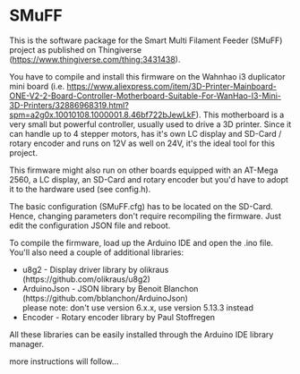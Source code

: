 # SMuFF

This is the software package for the Smart Multi Filament Feeder (SMuFF) project as published on Thingiverse (https://www.thingiverse.com/thing:3431438).

You have to compile and install this firmware on the Wahnhao i3 duplicator mini board (i.e. https://www.aliexpress.com/item/3D-Printer-Mainboard-ONE-V2-2-Board-Controller-Motherboard-Suitable-For-WanHao-I3-Mini-3D-Printers/32886968319.html?spm=a2g0x.10010108.1000001.8.46bf722bJewLkF).
This motherboard is a very small but powerful controller, usually used to drive a 3D printer. Since it can handle up to 4 stepper motors, has it's own LC display and SD-Card / rotary encoder and runs on 12V as well on 24V, it's the ideal tool for this project.  

This firmware might also run on other boards equipped with an AT-Mega 2560, a LC display, an SD-Card and rotary encoder but you'd have to adopt it to the hardware used (see config.h).

The basic configuration (SMuFF.cfg) has to be located on the SD-Card. Hence, changing parameters don't require recompiling the firmware. Just edit the configuration JSON file and reboot.

To compile the firmware, load up the Arduino IDE and open the .ino file. 
You'll also need a couple of additional libraries:
<ul>
  <li>u8g2        - Display driver library by olikraus (https://github.com/olikraus/u8g2)</li>
  <li>ArduinoJson - JSON library by Benoit Blanchon (https://github.com/bblanchon/ArduinoJson)<br>
    please note: don't use version 6.x.x, use version 5.13.3 instead</li>
  <li>Encoder     - Rotary encoder library by Paul Stoffregen</li>
</ul>

All these libraries can be easily installed through the Arduino IDE library manager.

more instructions will follow...

